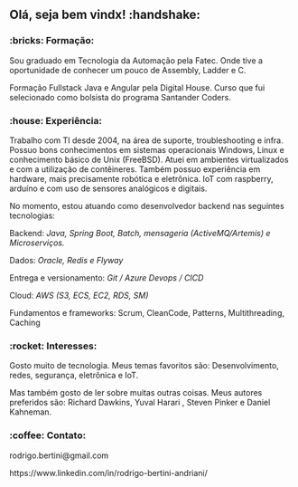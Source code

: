 <h2> Olá, seja bem vindx! :handshake:	
  
  <h3> :bricks: Formação: </h3>
  <p> Sou graduado em Tecnologia da Automação pela Fatec. Onde tive a oportunidade de conhecer um pouco de Assembly, Ladder e C.</p>
  <p> Formação Fullstack Java e Angular pela Digital House. Curso que fui selecionado como bolsista do programa Santander Coders.</p>
  
  <h3> :house: Experiência: </h3>
   <p> Trabalho com TI desde 2004, na área de suporte, troubleshooting e infra. Possuo bons conhecimentos em sistemas operacionais Windows, Linux e conhecimento básico de Unix (FreeBSD). Atuei em ambientes virtualizados e com a utilização de contêineres. Também possuo experiência em hardware, mais precisamente robótica e eletrônica. IoT com raspberry, arduíno e com uso de sensores analógicos e digitais. </p>
   <p> No momento, estou atuando como desenvolvedor backend nas seguintes tecnologias: </p>
    <p> Backend: <i> Java, Spring Boot, Batch, mensageria (ActiveMQ/Artemis) e Microserviços. </i> </p>
    <p> Dados: <i> Oracle, Redis e Flyway </i> </p>
    <p> Entrega e versionamento: <i> Git / Azure Devops / CICD </i> </p>
    <p> Cloud: <i> AWS (S3, ECS, EC2, RDS, SM) </i> </p>
    <p> Fundamentos e frameworks: Scrum, CleanCode, Patterns, Multithreading, Caching</p>
     
   <h3>:rocket: Interesses:</h3>
    <p> Gosto muito de tecnologia. Meus temas favoritos são: Desenvolvimento, redes, segurança, eletrônica e IoT.</p>
    <p> Mas também gosto de ler sobre muitas outras coisas. Meus autores preferidos são: Richard Dawkins, Yuval Harari , Steven Pinker e Daniel Kahneman.    </p>
    
  
   <h3>:coffee: Contato:</h3>
    <p> rodrigo.bertini@gmail.com  </p>
    <p> https://www.linkedin.com/in/rodrigo-bertini-andriani/ </p>

  
